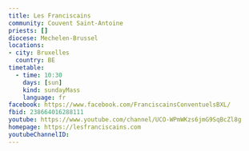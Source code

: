 ```yaml
---
title: Les Franciscains
community: Couvent Saint-Antoine
priests: []
diocese: Mechelen-Brussel
locations:
- city: Bruxelles
  country: BE
timetable:
  - time: 10:30
    days: [sun]
    kind: sundayMass
    language: fr
facebook: https://www.facebook.com/FranciscainsConventuelsBXL/
fbid: 238664016288111
youtube: https://www.youtube.com/channel/UCO-WPmWKzs6jmG9SqBcZl8g
homepage: https://lesfranciscains.com
youtubeChannelID: 
---
```

